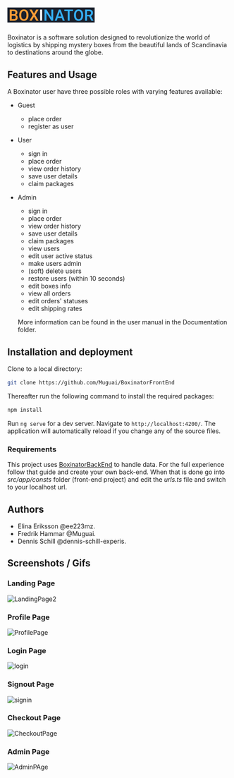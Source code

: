 # <img width="198" alt="Boxinator" src="https://github.com/Muguai/BoxinatorFrontEnd/blob/main/src/assets/img/logo.png">
Boxinator is a software solution designed to revolutionize the world of logistics by shipping mystery boxes from the beautiful lands of Scandinavia to destinations around the globe.

## Features and Usage
A Boxinator user have three possible roles with varying features available:
- Guest
    - place order
    - register as user
- User
    - sign in
    - place order
    - view order history
    - save user details
    - claim packages
- Admin
    - sign in
    - place order
    - view order history
    - save user details
    - claim packages
    - view users
    - edit user active status
    - make users admin
    - (soft) delete users
    - restore users (within 10 seconds)
    - edit boxes info
    - view all orders
    - edit orders' statuses
    - edit shipping rates
 
  More information can be found in the user manual in the Documentation folder.

## Installation and deployment
Clone to a local directory:  
```bash
git clone https://github.com/Muguai/BoxinatorFrontEnd
```

Thereafter run the following command to install the required packages:
```bash
npm install
```

Run `ng serve` for a dev server. Navigate to `http://localhost:4200/`. The application will automatically reload if you change any of the source files.

### Requirements
This project uses [BoxinatorBackEnd](https://github.com/dennis-schill-experis/BoxinatorBackEnd) to handle data. For the full experience follow that guide and create your own back-end. When that is done go into *src/app/consts* folder (front-end project) and edit the *urls.ts* file and switch to your localhost url.

## Authors
- Elina Eriksson @ee223mz.
- Fredrik Hammar @Muguai.
- Dennis Schill @dennis-schill-experis.

## Screenshots / Gifs

### Landing Page

![LandingPage2](https://github.com/Muguai/BoxinatorFrontEnd/assets/37656342/a5771c99-e86c-48e2-8dcf-cd32262e0023)

### Profile Page

![ProfilePage](https://github.com/Muguai/BoxinatorFrontEnd/assets/37656342/6a7cefba-535a-49e8-bebd-6bba79d3fa8d)

### Login Page

![login](https://github.com/Muguai/BoxinatorFrontEnd/assets/37656342/ef20b22f-6a31-4322-997e-631fa6db0a5e)

### Signout Page

![signin](https://github.com/Muguai/BoxinatorFrontEnd/assets/37656342/134ce64f-2a21-4337-8280-4b33083eed84)

### Checkout Page

![CheckoutPage](https://github.com/Muguai/BoxinatorFrontEnd/assets/37656342/0c72fe64-67b2-4acf-9134-a52fc5ae3fcc)

### Admin Page

![AdminPAge](https://github.com/Muguai/BoxinatorFrontEnd/assets/37656342/37d0838b-30ab-4c22-b3fc-42477a36960b)




